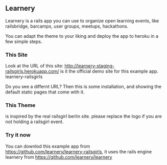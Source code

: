 ## Learnery

Learnery is a rails app you can use to organize open learning events, 
like railsbridge, barcamps, user groups, meetups, hackathons. 

You can adapt the theme to your liking 
and deploy the app to heroku in a few simple steps.

### This Site

Look at the URL of this site: 
http://learnery-staging-railsgirls.herokuapp.com/
is it the official demo site for this example app.
learnery-railsgirls

Do you see a differnt URL?  Then this is some 
installation, and showing the default static pages that come with it.

### This Theme

is inspired by the real railsgirl berlin site.
please replace the logo if you are not holding a railsgirl event.

### Try it now

You can downlod this example app from
https://github.com/learnery/learnery-railsgirls,
it uses the rails engine learnery from https://github.com/learnery/learnery

